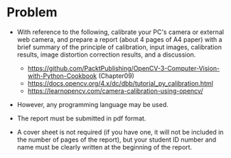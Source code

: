# Problem

- With reference to the following, calibrate your PC's camera or external web camera, and prepare a report (about 4 pages of A4 paper) with a brief summary of the principle of calibration, input images, calibration results, image distortion correction results, and a discussion.
  - https://github.com/PacktPublishing/OpenCV-3-Computer-Vision-with-Python-Cookbook (Chapter09)
  - https://docs.opencv.org/4.x/dc/dbb/tutorial_py_calibration.html
  - https://learnopencv.com/camera-calibration-using-opencv/
- However, any programming language may be used.

- The report must be submitted in pdf format. 
- A cover sheet is not required (if you have one, it will not be included in the number of pages of the report), but your student ID number and name must be clearly written at the beginning of the report.